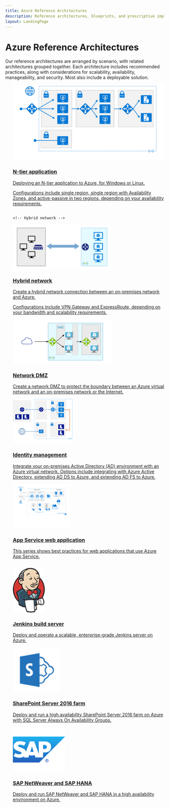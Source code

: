 ```yaml
---
title: Azure Reference Architectures
description: Reference architectures, blueprints, and prescriptive implementation guidance for common workloads on Azure.
layout: LandingPage
---
```

<!-- This file is generated! -->
<!-- See the templates in ./build/reference-architectures  -->
<!-- See data in index.json -->

# Azure Reference Architectures

Our reference architectures are arranged by scenario, with related architectures grouped together. Each architecture includes recommended practices, along with considerations for scalability, availability, manageability, and security. Most also include a deployable solution.

<section class="series">
    <ul class="panelContent">
    <!-- N-tier application -->
<li style="display: flex; flex-direction: column;">
    <a href="./n-tier/index.md" style="display: flex; flex-direction: column; flex: 1 0 auto;">
        <div class="cardSize" style="flex: 1 0 auto; display: flex;">
            <div class="cardPadding" style="display: flex;">
                <div class="card">
                    <div class="cardImageOuter">
                        <div class="cardImage">
                            <img src="./virtual-machines-windows/images/n-tier.svg" />
                        </div>
                    </div>
                    <div class="cardText">
                        <h3>N-tier application</h3>
                        <p>Deploying an N-tier application to Azure, for Windows or Linux.</p><p>Configurations include single region, single region with Availability Zones, and active-passive in two regions, depending on your availability requirements.</p>
                    </div>
                </div>
            </div>
        </div>
    </a>
</li>

    <!-- Hybrid network -->
<li style="display: flex; flex-direction: column;">
    <a href="./hybrid-networking/index.md" style="display: flex; flex-direction: column; flex: 1 0 auto;">
        <div class="cardSize" style="flex: 1 0 auto; display: flex;">
            <div class="cardPadding" style="display: flex;">
                <div class="card">
                    <div class="cardImageOuter">
                        <div class="cardImage">
                            <img src="./hybrid-networking/images/vpn.svg" height="140px" />
                        </div>
                    </div>
                    <div class="cardText">
                        <h3>Hybrid network</h3>
                        <p>Create a hybrid network connection between an on-premises network and Azure.</p><p>Configurations include VPN Gateway and ExpressRoute, depending on your bandwidth and scalability requirements.</p>
                    </div>
                </div>
            </div>
        </div>
    </a>
</li>
    <!-- Network DMZ -->
<li style="display: flex; flex-direction: column;">
    <a href="./dmz/index.md" style="display: flex; flex-direction: column; flex: 1 0 auto;">
        <div class="cardSize" style="flex: 1 0 auto; display: flex;">
            <div class="cardPadding" style="display: flex;">
                <div class="card">
                    <div class="cardImageOuter">
                        <div class="cardImage">
                            <img src="./dmz/images/secure-vnet-dmz.svg" height="140px" />
                        </div>
                    </div>
                    <div class="cardText">
                        <h3>Network DMZ</h3>
                        <p>Create a network DMZ to protect the boundary between an Azure virtual network and an on-premises network or the Internet.</p>
                    </div>
                </div>
            </div>
        </div>
    </a>
</li>
    <!-- Identity management -->
<li style="display: flex; flex-direction: column;">
    <a href="./identity/index.md" style="display: flex; flex-direction: column; flex: 1 0 auto;">
        <div class="cardSize" style="flex: 1 0 auto; display: flex;">
            <div class="cardPadding" style="display: flex;">
                <div class="card">
                    <div class="cardImageOuter">
                        <div class="cardImage">
                            <img src="./identity/images/adds-extend-domain.svg" height="140px" />
                        </div>
                    </div>
                    <div class="cardText">
                        <h3>Identity management</h3>
                        <p>Integrate your on-premises Active Directory (AD) environment with an Azure virtual network. Options include integrating with Azure Active Directory, extending AD DS to Azure, and extending AD FS to Azure.</p>
                    </div>
                </div>
            </div>
        </div>
    </a>
</li>
    <!-- App Service web application -->
<li style="display: flex; flex-direction: column;">
    <a href="./app-service-web-app/index.md" style="display: flex; flex-direction: column; flex: 1 0 auto;">
        <div class="cardSize" style="flex: 1 0 auto; display: flex;">
            <div class="cardPadding" style="display: flex;">
                <div class="card">
                    <div class="cardImageOuter">
                        <div class="cardImage">
                            <img src="./app-service-web-app/images/scalable-web-app.svg" height="140px" />
                        </div>
                    </div>
                    <div class="cardText">
                        <h3>App Service web application</h3>
                        <p>This series shows best practices for web applications that use Azure App Service.</p>
                    </div>
                </div>
            </div>
        </div>
    </a>
</li>
    </ul>
</section>

<ul class="panelContent cardsI">
    <!-- Jenkins build server -->
<li style="display: flex; flex-direction: column;">
    <a href="./jenkins/index.md" style="display: flex; flex-direction: column; flex: 1 0 auto;">
        <div class="cardSize" style="flex: 1 0 auto; display: flex;">
            <div class="cardPadding" style="display: flex;">
                <div class="card">
                    <div class="cardImageOuter">
                        <div class="cardImage">
                            <img src="./jenkins/images/logo.svg" height="140px" />
                        </div>
                    </div>
                    <div class="cardText">
                        <h3>Jenkins build server</h3>
                        <p>Deploy and operate a scalable, enterprise-grade Jenkins server on Azure.</p>
                    </div>
                </div>
            </div>
        </div>
    </a>
</li>
    <!-- SharePoint Server 2016 farm -->
<li style="display: flex; flex-direction: column;">
    <a href="./sharepoint/index.md" style="display: flex; flex-direction: column; flex: 1 0 auto;">
        <div class="cardSize" style="flex: 1 0 auto; display: flex;">
            <div class="cardPadding" style="display: flex;">
                <div class="card">
                    <div class="cardImageOuter">
                        <div class="cardImage">
                            <img src="./sharepoint/images/sharepoint.svg" height="140px" />
                        </div>
                    </div>
                    <div class="cardText">
                        <h3>SharePoint Server 2016 farm</h3>
                        <p>Deploy and run a high availability SharePoint Server 2016 farm on Azure with SQL Server Always On Availability Groups.</p>
                    </div>
                </div>
            </div>
        </div>
    </a>
</li>
    <!-- SAP NetWeaver and SAP HANA -->
<li style="display: flex; flex-direction: column;">
    <a href="./sap/index.md" style="display: flex; flex-direction: column; flex: 1 0 auto;">
        <div class="cardSize" style="flex: 1 0 auto; display: flex;">
            <div class="cardPadding" style="display: flex;">
                <div class="card">
                    <div class="cardImageOuter">
                        <div class="cardImage">
                            <img src="./sap/images/sap.svg" height="140px" />
                        </div>
                    </div>
                    <div class="cardText">
                        <h3>SAP NetWeaver and SAP HANA</h3>
                        <p>Deploy and run SAP NetWeaver and SAP HANA in a high availability environment on Azure.</p>
                    </div>
                </div>
            </div>
        </div>
    </a>
</li>
</ul>